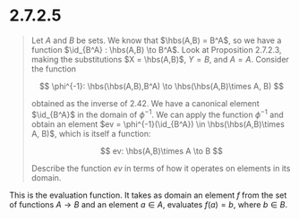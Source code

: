 # 2.7.2.5 

> Let $A$ and $B$ be sets. We know that $\hbs(A,B) = B^A$, so we have a function
> $\id_{B^A} : \hbs(A,B) \to B^A$. Look at Proposition 2.7.2.3, making the
> substitutions $X = \hbs(A,B)$, $Y = B$, and $A=A$. Consider the function
> 
> $$ \phi^{-1}: \hbs(\hbs(A,B),B^A) \to \hbs(\hbs(A,B)\times A, B) $$
> 
> obtained as the inverse of 2.42. We have a canonical element $\id_{B^A}$ in the
> domain of $\phi^{-1}$. We can apply the function $\phi^{-1}$ and obtain an
> element $ev = \phi^{-1}(\id_{B^A}) \in \hbs(\hbs(A,B)\times A, B)$, which is
> itself a function:
> 
> $$ ev: \hbs(A,B)\times A \to B $$
> 
> Describe the function $ev$ in terms of how it operates on elements in its
> domain.  

This is the evaluation function. It takes as domain an element $f$ from the set
of functions $A\to B$ and an element $a\in A$, evaluates $f(a) = b$, where $b\in
B$. 
